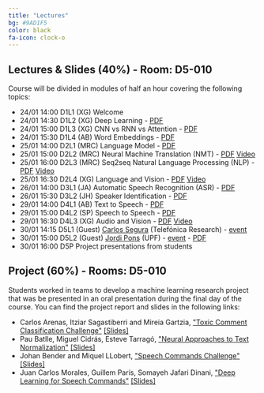 ```yaml
---
title: "Lectures"
bg: #9AD1F5
color: black
fa-icon: clock-o
---
```


## Lectures & Slides (40%) - Room: D5-010

Course will be divided in modules of half an hour covering the following topics:

* 24/01 14:00 D1L1 (XG) Welcome  
* 24/01 14:30 D1L2 (XG) Deep Learning - [PDF][D1L2]
* 24/01 15:00 D1L3 (XG) CNN vs RNN vs Attention - [PDF][D1L3]
* 24/01 15:30 D1L4 (AB) Word Embeddings - [PDF][D1L4]
* 25/01 14:00 D2L1 (MRC) Language Model - [PDF][D2L1]
* 25/01 15:00 D2L2 (MRC) Neural Machine Translation (NMT) - [PDF][D2L2] [Video][D2L2-video]
* 25/01 16:00 D2L3 (MRC) Seq2seq Natural Language Processing (NLP) - [PDF][D2L3] [Video][D2L3-video]
* 25/01 16:30 D2L4 (XG) Language and Vision - [PDF][D2L4] [Video][D2L4-video]
* 26/01 14:00 D3L1 (JA) Automatic Speech Recognition (ASR) - [PDF][D3L1]
* 26/01 15:30 D3L2 (JH) Speaker Identification - [PDF][D3L2]
* 29/01 14:00 D4L1 (AB) Text to Speech - [PDF][D4L1]
* 29/01 15:00 D4L2 (SP) Speech to Speech - [PDF][D4L2]
* 29/01 16:30 D4L3 (XG) Audio and Vision - [PDF][D4L3] [Video][D4L3-video]
* 30/01 14:15 D5L1 (Guest) [Carlos Segura][CarlosSegura] (Telefónica Research) - [event][RSVP]  
* 30/01 15:00 D5L2 (Guest) [Jordi Pons][JordiPons] (UPF) - [event][RSVP] - [PDF][D5L2]
* 30/01 16:00 D5P Project presentations from students

[JordiPons]: http://www.jordipons.me/
[CarlosSegura]: https://scholar.google.es/citations?hl=en&user=Nypb-IYAAAAJ&view_op=list_works&sortby=pubdate
[RSVP]: https://www.eventbrite.com/e/upc-telecombcn-deep-learning-winter-school-guest-lectures-tickets-42478656806

[D1L2]: https://github.com/telecombcn-dl/2018-dlsl/blob/master/D1L2_TrainingAnMLP.pdf
[D1L3]: https://github.com/telecombcn-dl/2018-dlsl/blob/master/D1L3_CNN-RNN-Attention.pdf
[D1L4]: https://github.com/telecombcn-dl/2018-dlsl/blob/master/D1L4_embeddings.pdf
[D2L1]: https://github.com/telecombcn-dl/2018-dlsl/blob/master/D2L1_LanguageModels.pdf
[D2L2]: https://github.com/telecombcn-dl/2018-dlsl/blob/master/D2L2_NeuralMachineTranslation.pdf
[D2L2-video]: https://youtu.be/nuZIcvSY2nQ
[D2L3]: https://github.com/telecombcn-dl/2018-dlsl/blob/master/D2L3_Seq2seqNLP.pdf
[D2L3-video]: https://youtu.be/StmaeCYFy-c
[D2L4]: https://github.com/telecombcn-dl/2018-dlsl/blob/master/D2L4_LanguageAndVision.pdf
[D2L4-video]: https://youtu.be/XoNjjFLKXFs
[D3L1]: https://github.com/telecombcn-dl/2018-dlsl/blob/master/D3L1_SpeechRecognition.pdf
[D3L2]: https://github.com/telecombcn-dl/2018-dlsl/blob/master/D3L2_SpeakerRecognition.pdf
[D4L1]: https://github.com/telecombcn-dl/2018-dlsl/blob/master/D4L1_Text2Speech.pdf
[D4L2]: https://github.com/telecombcn-dl/2018-dlsl/blob/master/D4L2%20Speech2Speech.pdf
[D4L3]: https://github.com/telecombcn-dl/2018-dlsl/blob/master/D4L3_AudioAndVision.pdf
[D4L3-video]: https://youtu.be/Aa9XrplCWpA
[D5L2]: https://github.com/telecombcn-dl/2018-dlsl/blob/master/D5L2_DeepMusic.pdf


## Project (60%) - Rooms: D5-010

Students worked in teams to develop a machine learning research project that was be presented in an oral presentation during the final day of the course. You can find the project report and slides in the following links:

* Carlos Arenas, Itziar Sagastiberri and Mireia Gartzia, ["Toxic Comment Classification Challenge"][team1-report] [[Slides]][team1-slides]
* Pau Batlle, Miguel Cidrás, Esteve Tarragó, ["Neural Approaches to Text Normalization"][team2-report] [[Slides]][team2-slides]
* Johan Bender and Miquel LLobert, ["Speech Commands Challenge"][team3-report] [[Slides]][team3-slides]
* Juan Carlos Morales, Guillem París, Somayeh Jafari Dinani, ["Deep Learning for Speech Commands"][team4-report] [[Slides]][team4-slides]


[team1-report]: https://github.com/telecombcn-dl/2018-dlsl/raw/master/team1-report.pdf
[team1-slides]: https://github.com/telecombcn-dl/2018-dlsl/raw/master/team1-slides.pdf
[team2-report]: https://github.com/telecombcn-dl/2018-dlsl/raw/master/team2-report.pdf
[team2-slides]: https://github.com/telecombcn-dl/2018-dlsl/raw/master/team2-slides.pdf
[team3-report]: https://github.com/telecombcn-dl/2018-dlsl/raw/master/team3-report.pdf
[team3-slides]: https://github.com/telecombcn-dl/2018-dlsl/raw/master/team3-slides.pdf
[team4-report]: https://github.com/telecombcn-dl/2018-dlsl/raw/master/team4-report.pdf
[team4-slides]: https://github.com/telecombcn-dl/2018-dlsl/raw/master/team4-slides.pdf

